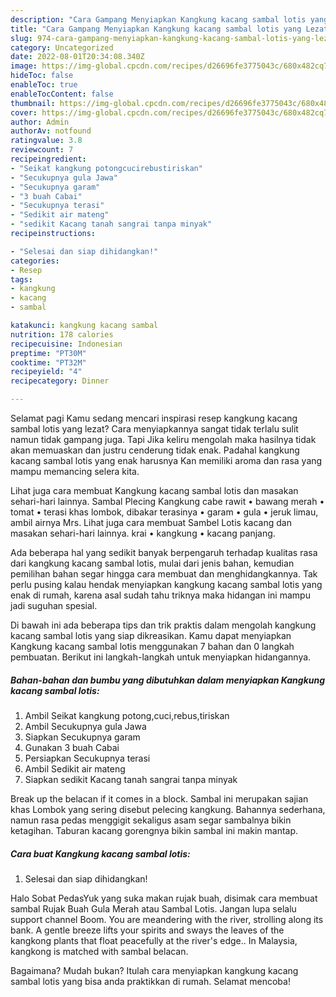 ```yaml
---
description: "Cara Gampang Menyiapkan Kangkung kacang sambal lotis yang Lezat"
title: "Cara Gampang Menyiapkan Kangkung kacang sambal lotis yang Lezat"
slug: 974-cara-gampang-menyiapkan-kangkung-kacang-sambal-lotis-yang-lezat
category: Uncategorized
date: 2022-08-01T20:34:08.340Z
image: https://img-global.cpcdn.com/recipes/d26696fe3775043c/680x482cq70/kangkung-kacang-sambal-lotis-foto-resep-utama.jpg
hideToc: false
enableToc: true
enableTocContent: false
thumbnail: https://img-global.cpcdn.com/recipes/d26696fe3775043c/680x482cq70/kangkung-kacang-sambal-lotis-foto-resep-utama.jpg
cover: https://img-global.cpcdn.com/recipes/d26696fe3775043c/680x482cq70/kangkung-kacang-sambal-lotis-foto-resep-utama.jpg
author: Admin
authorAv: notfound
ratingvalue: 3.8
reviewcount: 7
recipeingredient:
- "Seikat kangkung potongcucirebustiriskan"
- "Secukupnya gula Jawa"
- "Secukupnya garam"
- "3 buah Cabai"
- "Secukupnya terasi"
- "Sedikit air mateng"
- "sedikit Kacang tanah sangrai tanpa minyak"
recipeinstructions:

- "Selesai dan siap dihidangkan!"
categories:
- Resep
tags:
- kangkung
- kacang
- sambal

katakunci: kangkung kacang sambal 
nutrition: 178 calories
recipecuisine: Indonesian
preptime: "PT30M"
cooktime: "PT32M"
recipeyield: "4"
recipecategory: Dinner

---
```



Selamat pagi Kamu sedang mencari inspirasi resep kangkung kacang sambal lotis yang lezat? Cara menyiapkannya sangat tidak terlalu sulit namun tidak gampang juga. Tapi Jika keliru mengolah maka hasilnya tidak akan memuaskan dan justru cenderung tidak enak. Padahal kangkung kacang sambal lotis yang enak harusnya Kan memiliki aroma dan rasa yang mampu memancing selera kita.


Lihat juga cara membuat Kangkung kacang sambal lotis dan masakan sehari-hari lainnya. Sambal Plecing Kangkung cabe rawit • bawang merah • tomat • terasi khas lombok, dibakar terasinya • garam • gula • jeruk limau, ambil airnya Mrs. Lihat juga cara membuat Sambel Lotis kacang dan masakan sehari-hari lainnya. krai • kangkung • kacang panjang.

Ada beberapa hal yang sedikit banyak berpengaruh terhadap kualitas rasa dari kangkung kacang sambal lotis, mulai dari jenis bahan, kemudian pemilihan bahan segar hingga cara membuat dan menghidangkannya. Tak perlu pusing kalau hendak menyiapkan kangkung kacang sambal lotis yang enak di rumah, karena asal sudah tahu triknya maka hidangan ini mampu jadi suguhan spesial.


Di bawah ini ada beberapa tips dan trik praktis dalam mengolah kangkung kacang sambal lotis yang siap dikreasikan. Kamu dapat menyiapkan Kangkung kacang sambal lotis menggunakan 7 bahan dan 0 langkah pembuatan. Berikut ini langkah-langkah untuk menyiapkan hidangannya.

<!--inarticleads1-->

##### Bahan-bahan dan bumbu yang dibutuhkan dalam menyiapkan Kangkung kacang sambal lotis:

1. Ambil Seikat kangkung potong,cuci,rebus,tiriskan
1. Ambil Secukupnya gula Jawa
1. Siapkan Secukupnya garam
1. Gunakan 3 buah Cabai
1. Persiapkan Secukupnya terasi
1. Ambil Sedikit air mateng
1. Siapkan sedikit Kacang tanah sangrai tanpa minyak


Break up the belacan if it comes in a block. Sambal ini merupakan sajian khas Lombok yang sering disebut pelecing kangkung. Bahannya sederhana, namun rasa pedas menggigit sekaligus asam segar sambalnya bikin ketagihan. Taburan kacang gorengnya bikin sambal ini makin mantap. 

<!--inarticleads2-->

##### Cara buat Kangkung kacang sambal lotis:


1. Selesai dan siap dihidangkan!

Halo Sobat PedasYuk yang suka makan rujak buah, disimak cara membuat sambal Rujak Buah Gula Merah atau Sambal Lotis. Jangan lupa selalu support channel Boom. You are meandering with the river, strolling along its bank. A gentle breeze lifts your spirits and sways the leaves of the kangkong plants that float peacefully at the river&#39;s edge.. In Malaysia, kangkong is matched with sambal belacan. 

Bagaimana? Mudah bukan? Itulah cara menyiapkan kangkung kacang sambal lotis yang bisa anda praktikkan di rumah. Selamat mencoba!

